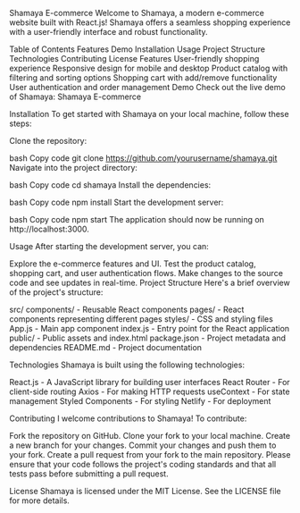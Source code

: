 Shamaya E-commerce
Welcome to Shamaya, a modern e-commerce website built with React.js! Shamaya offers a seamless shopping experience with a user-friendly interface and robust functionality.

Table of Contents
Features
Demo
Installation
Usage
Project Structure
Technologies
Contributing
License
Features
User-friendly shopping experience
Responsive design for mobile and desktop
Product catalog with filtering and sorting options
Shopping cart with add/remove functionality
User authentication and order management
Demo
Check out the live demo of Shamaya: Shamaya E-commerce

Installation
To get started with Shamaya on your local machine, follow these steps:

Clone the repository:

bash
Copy code
git clone https://github.com/yourusername/shamaya.git
Navigate into the project directory:

bash
Copy code
cd shamaya
Install the dependencies:

bash
Copy code
npm install
Start the development server:

bash
Copy code
npm start
The application should now be running on http://localhost:3000.

Usage
After starting the development server, you can:

Explore the e-commerce features and UI.
Test the product catalog, shopping cart, and user authentication flows.
Make changes to the source code and see updates in real-time.
Project Structure
Here's a brief overview of the project's structure:

src/
components/ - Reusable React components
pages/ - React components representing different pages
styles/ - CSS and styling files
App.js - Main app component
index.js - Entry point for the React application
public/ - Public assets and index.html
package.json - Project metadata and dependencies
README.md - Project documentation

Technologies
Shamaya is built using the following technologies:

React.js - A JavaScript library for building user interfaces
React Router - For client-side routing
Axios - For making HTTP requests
useContext - For state management
Styled Components - For styling
Netlify - For deployment

Contributing
I welcome contributions to Shamaya! To contribute:

Fork the repository on GitHub.
Clone your fork to your local machine.
Create a new branch for your changes.
Commit your changes and push them to your fork.
Create a pull request from your fork to the main repository.
Please ensure that your code follows the project's coding standards and that all tests pass before submitting a pull request.

License
Shamaya is licensed under the MIT License. See the LICENSE file for more details.

